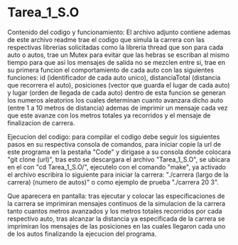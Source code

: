 # Tarea_1_S.O

Contenido del codigo y funcionamiento:
El archivo adjunto contiene ademas de este archivo readme trae el codigo que simula la carrera con las respectivas librerias solicitadas como la libreria thread que son para cada auto o autos, trae un Mutex para evitar que las hebras se escriban al mismo tiempo para que asi los mensajes de salida no se mezclen entre si, trae en su primera funcion el comportamiento de cada auto con las siguientes funciones: id (identificador de cada auto unico), distanciaTotal (distancia que recorrera el auto), posiciones (vector que guarda el lugar de cada auto) y lugar (orden de llegada de cada auto) dentro de esta funcion se generan los numeros aleatorios los cuales determinan cuanto avanzara dicho auto (entre 1 a 10 metros de distancia) ademas de imprimir un mensaje cada vez que este avanze con los metros totales ya recorridos y el mensaje de finalizacion de carrera.

Ejecucion del codigo:
para compilar el codigo debe seguir los siguientes pasos en su respectiva consola de comandos, para iniciar copie la url de este programa en la pestaña "Code" y dirigase a su consola donde colocara "git clone (url)", tras esto se descargara el archivo "Tarea_1_S.O", se ubicara en el con "cd Tarea_1_S.O/", ejecutelo con el comando "make", ya activado el archivo escribira lo siguiente para iniciar la carrera: "./carrera (largo de la carrera) (numero de autos)" o como ejemplo de prueba "./carrera 20 3".

Que aparecera en pantalla:
tras ejecutar y colocar las especificaciones de la carrera se imprimiran mensajes continuos de la simulacion de la carrera tanto cuantos metros avanzados y los metros totales recorridos por cada respectivo auto, tras alcanzar la distancia ya especificada de la carrera se imprimiran los mensajes de las posiciones en las cuales llegaron cada uno de los autos finalizando la ejecucion del programa.
